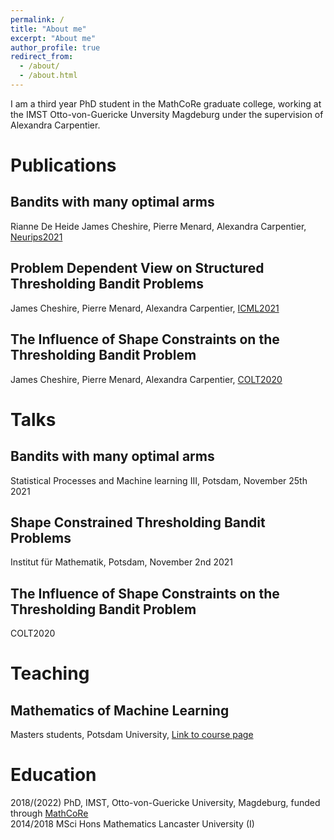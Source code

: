 ```yaml
---
permalink: /
title: "About me"
excerpt: "About me"
author_profile: true
redirect_from: 
  - /about/
  - /about.html
---
```


I am a third year PhD student in the MathCoRe graduate college, working at the IMST Otto-von-Guericke  Unversity Magdeburg under the supervision of Alexandra Carpentier.

Publications
======

Bandits with many optimal arms
------
Rianne De Heide James Cheshire, Pierre Menard, Alexandra Carpentier, [Neurips2021](https://papers.nips.cc/paper/2021/hash/bd33f02c4e28615b5af2d24703e066d5-Abstract.html)

Problem Dependent View on Structured Thresholding Bandit Problems
------
James Cheshire, Pierre Menard, Alexandra Carpentier, [ICML2021](http://proceedings.mlr.press/v139/cheshire21a.html)

The Influence of Shape Constraints on the Thresholding Bandit Problem
------
James Cheshire, Pierre Menard, Alexandra Carpentier, [COLT2020](http://proceedings.mlr.press/v125/cheshire20a/cheshire20a.pdf)

Talks
======
Bandits with many optimal arms
------
Statistical Processes and Machine learning III, Potsdam, November 25th 2021

Shape Constrained Thresholding Bandit Problems
------
Institut für Mathematik, Potsdam, November 2nd 2021

The Influence of Shape Constraints on the Thresholding Bandit Problem
------
COLT2020

Teaching
======

Mathematics of Machine Learning
------
Masters students, Potsdam University, [Link to course page](https://puls.uni-potsdam.de/qisserver/rds?state=verpublish&status=init&publishid=91905&moduleCall=webInfo&publishConfFile=webInfo&publishSubDir=veranstaltung)

Education
======
2018/(2022) PhD, IMST, Otto-von-Guericke University, Magdeburg, funded through [MathCoRe](https://www.mathcore.ovgu.de/) <br> 2014/2018 MSci Hons Mathematics Lancaster University (I)
